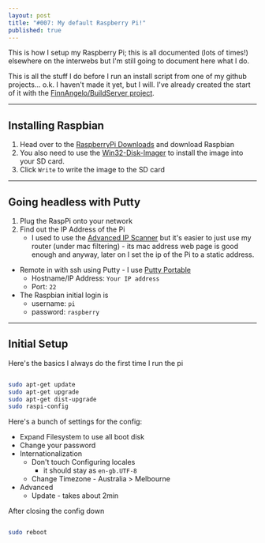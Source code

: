```yaml
---
layout: post
title: "#007: My default Raspberry Pi!"
published: true
---
```


This is how I setup my Raspberry Pi; this is all documented (lots of times!) elsewhere on 
the interwebs but I'm still going to document here what I do.

This is all the stuff I do before I run an install script from one of my github projects...
o.k. I haven't made it yet, but I will. I've already created the start of it with 
the [FinnAngelo/BuildServer project](https://github.com/FinnAngelo/BuildServer).

-------------------
Installing Raspbian
-------------------

01. Head over to the [RaspberryPi Downloads](http://www.raspberrypi.org/downloads) and download Raspbian
02. You also need to use the [Win32-Disk-Imager](http://www.softpedia.com/get/CD-DVD-Tools/Data-CD-DVD-Burning/Win32-Disk-Imager.shtml)
    to install the image into your SD card.
03. Click `Write` to write the image to the SD card

-----------------------------
Going headless with **Putty**
-----------------------------

01. Plug the RaspPi onto your network
02. Find out the IP Address of the Pi	
	* I used to use the [Advanced IP Scanner](http://www.radmin.com/products/ipscanner/) but it's 
	  easier to just use my router (under mac filtering) - its mac address web page is good enough 
	  and anyway, later on I set the ip of the Pi to a static address.
* Remote in with ssh using Putty - I use [Putty Portable](http://portableapps.com/apps/internet/putty_portable)
	* Hostname/IP Address: `Your IP address`
	* Port: `22`
* The Raspbian initial login is
	* username: `pi`
	* password: `raspberry`

-------------
Initial Setup
-------------

Here's the basics I always do the first time I run the pi

```bash

sudo apt-get update 
sudo apt-get upgrade
sudo apt-get dist-upgrade 
sudo raspi-config 

```

Here's a bunch of settings for the config:

* Expand Filesystem to use all boot disk
* Change your password
* Internationalization
	* Don't touch Configuring locales
		* it should stay as `en-gb.UTF-8`	 
	* Change Timezone - Australia > Melbourne
* Advanced
	* Update - takes about 2min

After closing the config down

```bash

sudo reboot
	
```
